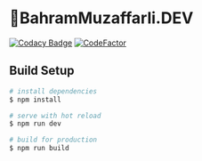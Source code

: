 # 💩**BahramMuzaffarli.DEV**

[![Codacy Badge](https://app.codacy.com/project/badge/Grade/25db2e9192d54ce99f7a151230e6f0a8)](https://www.codacy.com/gh/BahramMuzaffarli/BahramMuzaffarli.dev/dashboard?utm_source=github.com&amp;utm_medium=referral&amp;utm_content=BahramMuzaffarli/BahramMuzaffarli.dev&amp;utm_campaign=Badge_Grade)
[![CodeFactor](https://www.codefactor.io/repository/github/BahramMuzaffarli/BahramMuzaffarli.dev/badge)](https://www.codefactor.io/repository/github/BahramMuzaffarli/BahramMuzaffarli.dev)

## Build Setup

```bash
# install dependencies
$ npm install

# serve with hot reload
$ npm run dev

# build for production
$ npm run build
```